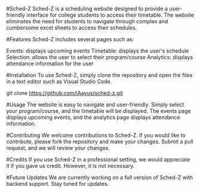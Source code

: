 #Sched-Z
Sched-Z is a scheduling website designed to provide a user-friendly interface for college students to access their timetable. The website eliminates the need for students to navigate through complex and cumbersome excel sheets to access their schedules.

#Features
Sched-Z includes several pages such as:

Events: displays upcoming events
Timetable: displays the user's schedule
Selection: allows the user to select their program/course
Analytics: displays attendance information for the user

#Installation
To use Sched-Z, simply clone the repository and open the files in a text editor such as Visual Studio Code.

git clone https://github.com/iAayus/sched-z.git

#Usage
The website is easy to navigate and user-friendly. Simply select your program/course, and the timetable will be displayed. The events page displays upcoming events, and the analytics page displays attendance information.

#Contributing
We welcome contributions to Sched-Z. If you would like to contribute, please fork the repository and make your changes. Submit a pull request, and we will review your changes.

#Credits
If you use Sched-Z in a professional setting, we would appreciate it if you gave us credit. However, it is not necessary.

#Future Updates
We are currently working on a full version of Sched-Z with backend support. Stay tuned for updates.
